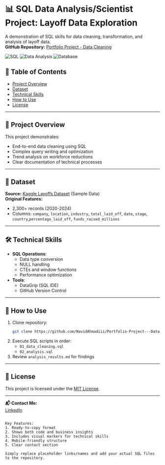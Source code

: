 # 📊 SQL Data Analysis/Scientist Project: Layoff Data Exploration

A demonstration of SQL skills for data cleaning, transformation, and analysis of layoff data.  
**GitHub Repository:** [Portfolio Project - Data Cleaning](https://github.com/NavidAhmadiii/Portfolio-Project---Data-Cleaning)

![SQL](https://img.shields.io/badge/SQL-Advanced-blue)
![Data Analysis](https://img.shields.io/badge/Data_Analysis-Exploratory-orange)
![Database](https://img.shields.io/badge/Database-MySQL-brightgreen)

## 📌 Table of Contents
- [Project Overview](#-project-overview)
- [Dataset](#-dataset)
- [Technical Skills](#-technical-skills)
- [How to Use](#-how-to-use)
- [License](#-license)

---

## 🎯 Project Overview
This project demonstrates:
- End-to-end data cleaning using SQL
- Complex query writing and optimization
- Trend analysis on workforce reductions
- Clear documentation of technical processes

---

## 📂 Dataset
**Source:** [Kaggle Layoffs Dataset](https://www.kaggle.com/datasets/theakhilb/layoffs-data-2022) (Sample Data)  
**Original Features:**
- 2,300+ records (2020-2024)
- Columns: `company`, `location`, `industry`, `total_laid_off`, `date`, `stage`, `country`,`percentage_laid_off`, `funds_raised_millions`

---

## 🛠️ Technical Skills
- **SQL Operations**:
  - Data type conversion
  - NULL handling
  - CTEs and window functions
  - Performance optimization
- **Tools**:
  - DataGrip (SQL IDE)
  - GitHub Version Control

---

## 🚀 How to Use
1. Clone repository:
   ```bash
   git clone https://github.com/NavidAhmadiii/Portfolio-Project---Data-Cleaning.git
   ```
2. Execute SQL scripts in order:
   - `01_data_cleaning.sql`
   - `02_analysis.sql`
3. Review `analysis_results.md` for findings

---

## 📜 License
This project is licensed under the [MIT License](LICENSE).

---

**📬 Contact Me:**  
[LinkedIn](https://www.linkedin.com/in/navid-ahmadii/)
```

Key Features:
1. Ready-to-copy format
2. Shows both code and business insights
3. Includes visual markers for technical skills
4. Mobile-friendly structure
5. Clear contact section

Simply replace placeholder links/names and add your actual SQL files to the repository.
